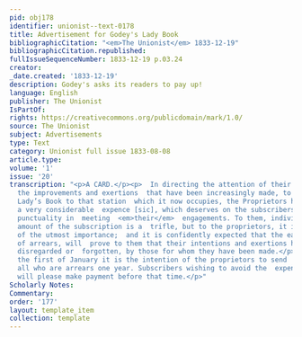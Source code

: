 ```yaml
---
pid: obj178
identifier: unionist--text-0178
title: Advertisement for Godey's Lady Book
bibliographicCitation: "<em>The Unionist</em> 1833-12-19"
bibliographicCitation.republished: 
fullIssueSequenceNumber: 1833-12-19 p.03.24
creator: 
_date.created: '1833-12-19'
description: Godey's asks its readers to pay up!
language: English
publisher: The Unionist
IsPartOf: 
rights: https://creativecommons.org/publicdomain/mark/1.0/
source: The Unionist
subject: Advertisements
type: Text
category: Unionist full issue 1833-08-08
article.type: 
volume: '1'
issue: '20'
transcription: "<p>A CARD.</p><p>  In directing the attention of their readers to
  the improvements and exertions  that have been increasingly made, to elevate the
  Lady’s Book to that station  which it now occupies, the Proprietors have incurred
  a very considerable  expence [sic], which deserves on the subscribers, a suitable
  punctuality in  meeting  <em>their</em>  engagements. To them, individually, the
  amount of the subscription is a  trifle, but to the proprietors, it is, collectively,
  of the utmost importance;  and it is confidently expected that the early transmission
  of arrears, will  prove to them that their intentions and exertions have not been
  disregarded or  forgotten, by those for whom they have been made.</p><p>  After
  the first of January it is the intention of the proprietors to send  circulars to
  all who are arrears one year. Subscribers wishing to avoid the  expense of postage,
  will please make payment before that time.</p>"
Scholarly Notes: 
Commentary: 
order: '177'
layout: template_item
collection: template
---
```

